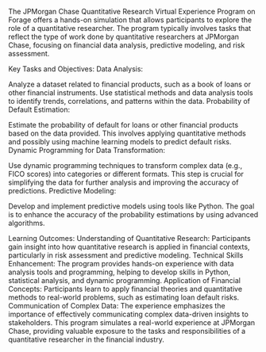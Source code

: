 The JPMorgan Chase Quantitative Research Virtual Experience Program on Forage offers a hands-on simulation that allows participants to explore the role of a quantitative researcher. The program typically involves tasks that reflect the type of work done by quantitative researchers at JPMorgan Chase, focusing on financial data analysis, predictive modeling, and risk assessment.

Key Tasks and Objectives:
Data Analysis:

Analyze a dataset related to financial products, such as a book of loans or other financial instruments.
Use statistical methods and data analysis tools to identify trends, correlations, and patterns within the data.
Probability of Default Estimation:

Estimate the probability of default for loans or other financial products based on the data provided.
This involves applying quantitative methods and possibly using machine learning models to predict default risks.
Dynamic Programming for Data Transformation:

Use dynamic programming techniques to transform complex data (e.g., FICO scores) into categories or different formats.
This step is crucial for simplifying the data for further analysis and improving the accuracy of predictions.
Predictive Modeling:

Develop and implement predictive models using tools like Python.
The goal is to enhance the accuracy of the probability estimations by using advanced algorithms.

Learning Outcomes:
Understanding of Quantitative Research: Participants gain insight into how quantitative research is applied in financial contexts, particularly in risk assessment and predictive modeling.
Technical Skills Enhancement: The program provides hands-on experience with data analysis tools and programming, helping to develop skills in Python, statistical analysis, and dynamic programming.
Application of Financial Concepts: Participants learn to apply financial theories and quantitative methods to real-world problems, such as estimating loan default risks.
Communication of Complex Data: The experience emphasizes the importance of effectively communicating complex data-driven insights to stakeholders.
This program simulates a real-world experience at JPMorgan Chase, providing valuable exposure to the tasks and responsibilities of a quantitative researcher in the financial industry.
